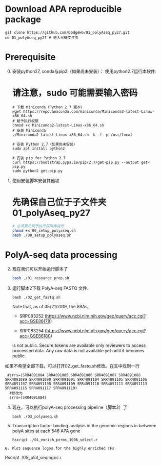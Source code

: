 # Download APA reproducible package

```
git clone https://github.com/DodgeHo/01_polyAseq_py27.git
cd 01_polyAseq_py27 # 进入代码文件夹
```

# Prerequisite

0. 安装python27, conda与pip2（如果尚未安装）：
   使用python2.7运行本软件:
   # 请注意，sudo 可能需要输入密码
   ```
   # 下载 Miniconda（Python 2.7 版本）
   wget https://repo.anaconda.com/miniconda/Miniconda2-latest-Linux-x86_64.sh
   # 赋予执行权限
   chmod +x Miniconda2-latest-Linux-x86_64.sh
   # 安装 Miniconda
   ./Miniconda2-latest-Linux-x86_64.sh -b -f -p /usr/local

   # 安装 Python 2.7（如果尚未安装）
   sudo apt install python2

   # 安装 pip for Python 2.7
   curl https://bootstrap.pypa.io/pip/2.7/get-pip.py --output get-pip.py
   sudo python2 get-pip.py
   ```


1. 使用安装脚本安装其他项
   # 先确保自己位于子文件夹01_polyAseq_py27
   ```bash
   # 必须要先赋予执行权限再运行
   chmod +x 00_setup_polyaseq.sh
   bash ./00_setup_polyaseq.sh
   ```

# PolyA-seq data processing

2. 现在我们可以开始运行脚本了
   
   ```bash
   bash ./01_resource_prep.sh
   ```

3. 运行脚本2下载 PolyA-seq FASTQ 文件.  
   
   ```
   bash ./02_get_fastq.sh
   ```
   
   Note that, as of 05/21/2019, the SRAs, 
   - SRP083252 (https://www.ncbi.nlm.nih.gov/geo/query/acc.cgi?acc=GSE86178)

   - SRP083254 (https://www.ncbi.nlm.nih.gov/geo/query/acc.cgi?acc=GSE86180) 
   
   is not public. Secure tokens are available only reviewers to access processed data. Any raw data is not available yet until it becomes public.
  
  如果不希望全部下载，可以打开02_get_fastq.sh修改。在其中找到一行
  
  ```
   #srrs=(SRR4091084 SRR4091085 SRR4091086 SRR4091087 SRR4091088 SRR4091089 SRR4091090 SRR4091091 SRR4091104 SRR4091105 SRR4091106 SRR4091107 SRR4091108 SRR4091109 SRR4091110 SRR4091111 SRR4091113 SRR4091115 SRR4091117 SRR4091119)
    #修改为
    srrs=(SRR4091084)
  ```
4. 现在，可以执行polyA-seq processing pipeline（脚本3）了
    
    ```
    bash ./03_polyaseq.sh
    ```

5. Transcription factor binding analysis in the genomic regions in between polyA sites at each 546 APA gene
    
    ```
    Rscript ./04_enrich_perms_100k_select.r
    ```

```
6. Plot sequence logos for the highly enriched TFs
```

 Rscript ./05_plot_seqlogos.r

```

